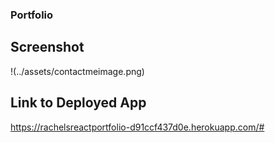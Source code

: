 ### Portfolio

## Screenshot
!(../assets/contactmeimage.png)

## Link to Deployed App
https://rachelsreactportfolio-d91ccf437d0e.herokuapp.com/#

